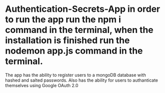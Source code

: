 # Authentication-Secrets-App in order to run the app run the npm i command in the terminal, when the installation is finished run the nodemon app.js command in the terminal.

The app has the ability to register users to a mongoDB database with hashed and salted passwords. Also has the ability for users to authanticate themselves using Google OAuth 2.0
